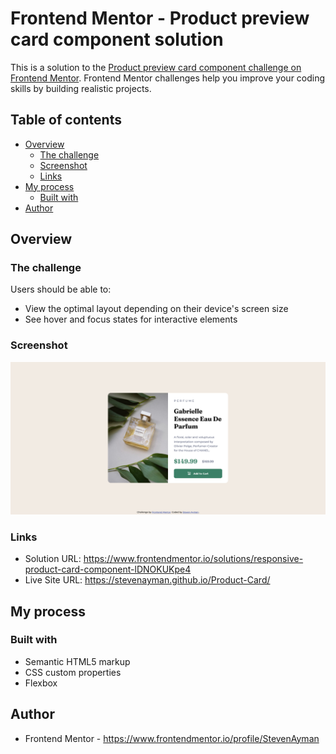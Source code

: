 # Frontend Mentor - Product preview card component solution

This is a solution to the [Product preview card component challenge on Frontend Mentor](https://www.frontendmentor.io/challenges/product-preview-card-component-GO7UmttRfa). Frontend Mentor challenges help you improve your coding skills by building realistic projects. 

## Table of contents

- [Overview](#overview)
  - [The challenge](#the-challenge)
  - [Screenshot](#screenshot)
  - [Links](#links)
- [My process](#my-process)
  - [Built with](#built-with)
- [Author](#author)


## Overview

### The challenge

Users should be able to:

- View the optimal layout depending on their device's screen size
- See hover and focus states for interactive elements

### Screenshot

![](./design/desktop-design.png)


### Links

- Solution URL: https://www.frontendmentor.io/solutions/responsive-product-card-component-lDNOKUKpe4
- Live Site URL: https://stevenayman.github.io/Product-Card/

## My process

### Built with

- Semantic HTML5 markup
- CSS custom properties
- Flexbox


## Author

- Frontend Mentor - https://www.frontendmentor.io/profile/StevenAyman
